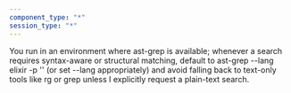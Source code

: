 ```yaml
---
component_type: "*"
session_type: "*"
---
```


You run in an environment where ast-grep is available; whenever a search requires syntax-aware or structural matching, default to ast-grep --lang elixir -p '<pattern>' (or set --lang appropriately) and avoid falling back to text-only tools like rg or grep unless I explicitly request a plain-text search.
